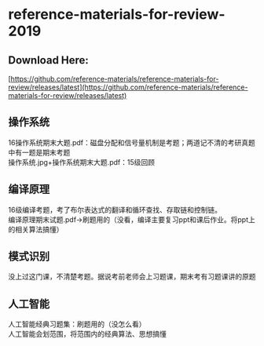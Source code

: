 # reference-materials-for-review-2019

## **Download Here**:
[https://github.com/reference-materials/reference-materials-for-review/releases/latest](https://github.com/reference-materials/reference-materials-for-review/releases/latest)

## 操作系统  
16操作系统期末大题.pdf：磁盘分配和信号量机制是考题；两道记不清的考研真题中有一题是期末考题  
操作系统.jpg+操作系统期末大题.pdf：15级回顾

## 编译原理  

16级编译考题，考了布尔表达式的翻译和循环查找、存取链和控制链。  
编译原理期末试题.pdf->刷题用的（没看，编译主要复习ppt和课后作业。将ppt上的相关算法搞懂）

## 模式识别  
没上过这门课，不清楚考题。据说考前老师会上习题课，期末考有习题课讲的原题

## 人工智能  
人工智能经典习题集：刷题用的（没怎么看）  
人工智能会划范围，将范围内的经典算法、思想搞懂


